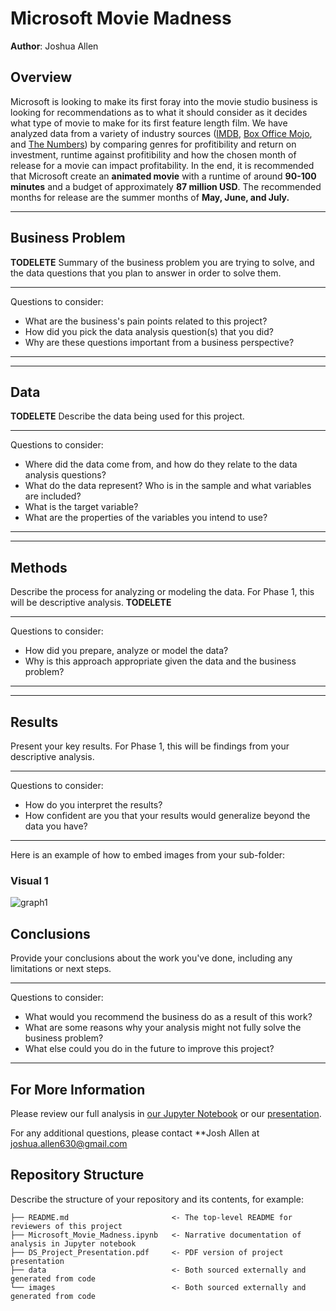 # Microsoft Movie Madness

**Author**: Joshua Allen

## Overview

Microsoft is looking to make its first foray into the movie studio business is looking for recommendations as to what it should consider as it decides what type of movie to make for its first feature length film.  We have analyzed data from a variety of industry sources ([IMDB](https://www.imdb.com), [Box Office Mojo](https://www.boxofficemojo.com/), and [The Numbers](https://www.the-numbers.com/)) by comparing genres for profitibility and return on investment, runtime against profitibility and how the chosen month of release for a movie can impact profitability.  In the end, it is recommended that Microsoft create an **animated movie** with a runtime of around **90-100 minutes** and a budget of approximately **87 million USD**.  The recommended months for release are the summer months of **May, June, and July.**
***

## Business Problem

**TODELETE**
Summary of the business problem you are trying to solve, and the data questions that you plan to answer in order to solve them.

***
Questions to consider:
* What are the business's pain points related to this project?
* How did you pick the data analysis question(s) that you did?
* Why are these questions important from a business perspective?
************
***


## Data
**TODELETE**
Describe the data being used for this project.

***
Questions to consider:
* Where did the data come from, and how do they relate to the data analysis questions?
* What do the data represent? Who is in the sample and what variables are included?
* What is the target variable?
* What are the properties of the variables you intend to use?
************
***

## Methods

Describe the process for analyzing or modeling the data. For Phase 1, this will be descriptive analysis.
**TODELETE**
***
Questions to consider:
* How did you prepare, analyze or model the data?
* Why is this approach appropriate given the data and the business problem?
***
************
## Results

Present your key results. For Phase 1, this will be findings from your descriptive analysis.

***
Questions to consider:
* How do you interpret the results?
* How confident are you that your results would generalize beyond the data you have?
***

Here is an example of how to embed images from your sub-folder:

### Visual 1
![graph1](./images/viz1.png)

## Conclusions

Provide your conclusions about the work you've done, including any limitations or next steps.

***
Questions to consider:
* What would you recommend the business do as a result of this work?
* What are some reasons why your analysis might not fully solve the business problem?
* What else could you do in the future to improve this project?
***

## For More Information

Please review our full analysis in [our Jupyter Notebook](./Microsoft_Movie_Madness.ipynb) or our [presentation](./DS_Project_Presentation.pdf).

For any additional questions, please contact **Josh Allen at [joshua.allen630@gmail.com](mailto:joshua.allen630@gmail.com)

## Repository Structure

Describe the structure of your repository and its contents, for example:

```
├── README.md                       <- The top-level README for reviewers of this project
├── Microsoft_Movie_Madness.ipynb   <- Narrative documentation of analysis in Jupyter notebook
├── DS_Project_Presentation.pdf     <- PDF version of project presentation
├── data                            <- Both sourced externally and generated from code
└── images                          <- Both sourced externally and generated from code
```

